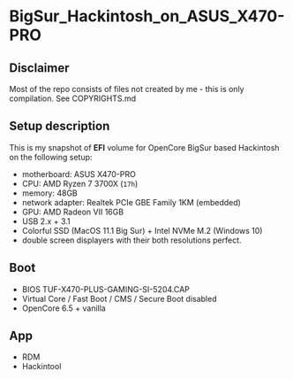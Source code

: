 # BigSur_Hackintosh_on_ASUS_X470-PRO

## Disclaimer
Most of the repo consists of files not created by me - this is only compilation. See COPYRIGHTS.md

## Setup description
This is my snapshot of **EFI** volume for OpenCore BigSur based Hackintosh on the following setup:

* motherboard: ASUS X470-PRO
* CPU: AMD Ryzen 7 3700X (`17h`)
* memory: 48GB
* network adapter: Realtek PCIe GBE Family 1KM (embedded)
* GPU: AMD Radeon VII 16GB
* USB 2.x + 3.1
* Colorful SSD (MacOS 11.1 Big Sur) + Intel NVMe M.2 (Windows 10)
* double screen displayers with their both resolutions perfect.

## Boot
* BIOS TUF-X470-PLUS-GAMING-SI-5204.CAP
* Virtual Core / Fast Boot / CMS / Secure Boot disabled
* OpenCore 6.5 + vanilla

## App
* RDM
* Hackintool
